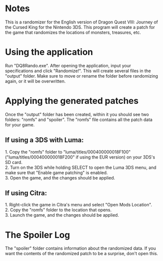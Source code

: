 <h1>Notes</h1>
This is a randomizer for the English version of Dragon Quest VIII: Journey of the Cursed King for the Nintendo 3DS. This program will create a patch for the game that randomizes the locations of monsters, treasures, etc.
<h1>Using the application</h1>
Run "DQ8Rando.exe". After opening the application, input your specifications and click "Randomize!". This will create several files in the "output" folder. Make sure to move or rename the folder before randomizing again, or it will be overwritten.
<h1>Applying the generated patches</h1>
Once the "output" folder has been created, within it you should see two folders: "romfs" and "spoiler". The "romfs" file contains all the patch data for your game.
<h2>If using a 3DS with Luma:</h2>
1. Copy the "romfs" folder to "luma/titles/000400000018F100" ("luma/titles/000400000018F200" if using the EUR version) on your 3DS's SD card.<br/>
2. Turn on the 3DS while holding SELECT to open the Luma 3DS menu, and make sure that "Enable game patching" is enabled.<br/>
3. Open the game, and the changes should be applied.
<h2>If using Citra:</h2>
1. Right-click the game in Citra's menu and select "Open Mods Location".<br/>
2. Copy the "romfs" folder to the location that opens.<br/>
3. Launch the game, and the changes should be applied.
<h1>The Spoiler Log</h1>
The "spoiler" folder contains information about the randomized data. If you want the contents of the randomized patch to be a surprise, don't open this.
